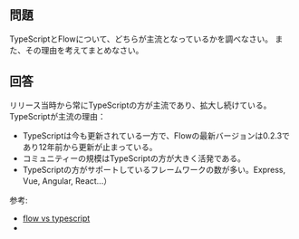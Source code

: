 ## 問題
TypeScriptとFlowについて、どちらが主流となっているかを調べなさい。
また、その理由を考えてまとめなさい。

## 回答
リリース当時から常にTypeScriptの方が主流であり、拡大し続けている。  
TypeScriptが主流の理由：  
- TypeScriptは今も更新されている一方で、Flowの最新バージョンは0.2.3であり12年前から更新が止まっている。
- コミュニティーの規模はTypeScriptの方が大きく活発である。
- TypeScriptの方がサポートしているフレームワークの数が多い。Express, Vue, Angular, React...）


参考:
- [flow vs typescript](https://npmtrends.com/flow-vs-typescript)
- [](https://www.scalablepath.com/javascript/flow-vs-typescript)